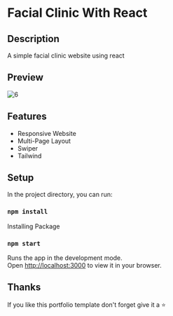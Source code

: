 # Facial Clinic With React

## Description
A simple facial clinic website using react

## Preview
![6](https://user-images.githubusercontent.com/34765525/230944124-3a6fd209-1bb8-484a-858a-672f6869de61.JPG)

## Features
* Responsive Website
* Multi-Page Layout
* Swiper
* Tailwind

## Setup
In the project directory, you can run:
### `npm install`
Installing Package

### `npm start`
Runs the app in the development mode.\
Open [http://localhost:3000](http://localhost:3000) to view it in your browser.

## Thanks
If you like this portfolio template don't forget give it a ⭐
